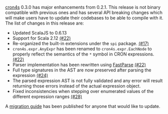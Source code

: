 [cron4s](https://alonsodomin.github.io/cron4s) 0.3.0 has major enhancements from 0.2.1. This release is not
binary compatible with previous ones and has several API breaking changes which will make users have to update
their codebases to be able to compile with it. The list of changes in this release are:

 * Updated ScalaJS to 0.6.13
 * Support for Scala 2.12 [(#22)](https://github.com/alonsodomin/cron4s/pull/22)
 * Re-organized the built-in extensions under the `spi` package. [(#17)](https://github.com/alonsodomin/cron4s/pull/17)
 * `cron4s.expr.AnyExpr` has been renamed to `cron4s.expr.EachNode` to properly reflect the semantics of the `*` symbol in CRON expressions. [(#22)](https://github.com/alonsodomin/cron4s/pull/22)
 * Parser implementation has been rewritten using [FastParse](http://www.lihaoyi.com/fastparse/) [(#22)](https://github.com/alonsodomin/cron4s/pull/22)
 * Full type signatures in the AST are now preserved after parsing the expression [(#24)](https://github.com/alonsodomin/cron4s/pull/24)
 * The parsed expression AST is not fully validated and any error will result returning those errors instead of the actual expression object.
 * Fixed inconsistencies when stepping over enumerated values of the different expression ranges [(#28)](https://github.com/alonsodomin/cron4s/pull/28)

A [migration guide](https://alonsodomin.github.io/cron4s/docs/migration/0_3_0.html) has been published for anyone that would like to update.
